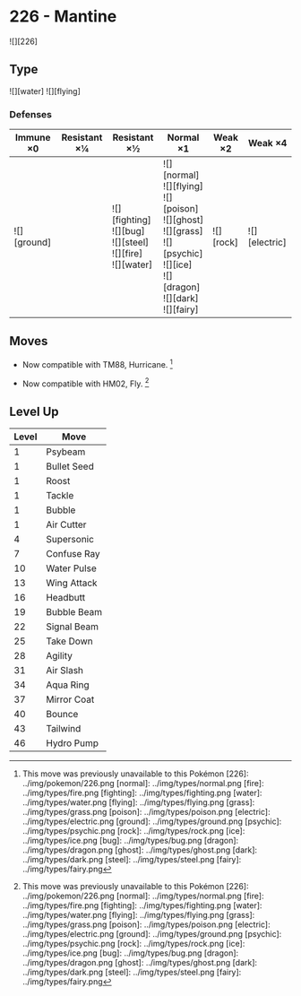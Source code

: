 # 226 - Mantine
![][226]

## Type

![][water]  ![][flying]

### Defenses

Immune ×0 | Resistant ×¼ | Resistant ×½ | Normal ×1 | Weak ×2 | Weak ×4
---       | ---          | ---          | ---       | ---     | ---
![][ground]<br> | | ![][fighting]<br> ![][bug]<br> ![][steel]<br> ![][fire]<br> ![][water]<br> | ![][normal]<br> ![][flying]<br> ![][poison]<br> ![][ghost]<br> ![][grass]<br> ![][psychic]<br> ![][ice]<br> ![][dragon]<br> ![][dark]<br> ![][fairy]<br> | ![][rock]<br> | ![][electric]<br> | 

## Moves

 - Now compatible with TM88, Hurricane. [^1]

 - Now compatible with HM02, Fly. [^1]

## Level Up

Level | Move
---   | ---
  1   | Psybeam
  1   | Bullet Seed
  1   | Roost
  1   | Tackle
  1   | Bubble
  1   | Air Cutter
  4   | Supersonic
  7   | Confuse Ray
 10   | Water Pulse
 13   | Wing Attack
 16   | Headbutt
 19   | Bubble Beam
 22   | Signal Beam
 25   | Take Down
 28   | Agility
 31   | Air Slash
 34   | Aqua Ring
 37   | Mirror Coat
 40   | Bounce
 43   | Tailwind
 46   | Hydro Pump

[^1]: This move was previously unavailable to this Pokémon
[226]: ../img/pokemon/226.png
[normal]: ../img/types/normal.png
[fire]: ../img/types/fire.png
[fighting]: ../img/types/fighting.png
[water]: ../img/types/water.png
[flying]: ../img/types/flying.png
[grass]: ../img/types/grass.png
[poison]: ../img/types/poison.png
[electric]: ../img/types/electric.png
[ground]: ../img/types/ground.png
[psychic]: ../img/types/psychic.png
[rock]: ../img/types/rock.png
[ice]: ../img/types/ice.png
[bug]: ../img/types/bug.png
[dragon]: ../img/types/dragon.png
[ghost]: ../img/types/ghost.png
[dark]: ../img/types/dark.png
[steel]: ../img/types/steel.png
[fairy]: ../img/types/fairy.png
